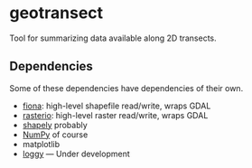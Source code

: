 # geotransect
Tool for summarizing data available along 2D transects.

## Dependencies
Some of these dependencies have dependencies of their own.

- [fiona](https://github.com/sgillies/fiona): high-level shapefile read/write, wraps GDAL
- [rasterio](https://github.com/sgillies/rasterio): high-level raster read/write, wraps GDAL
- [shapely](https://pypi.python.org/pypi/Shapely) probably
- [NumPy](https://github.com/numpy/numpy) of course
- matplotlib
- [loggy](https://github.com/agile-geoscience/loggy) — Under development
